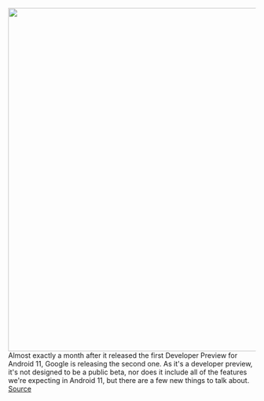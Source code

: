 <img src='https://cdn.vox-cdn.com/thumbor/WDSO2kJeT2SW--hlQvvfhWhk9tU=/0x0:2040x1360/1200x800/filters:focal(857x517:1183x843)/cdn.vox-cdn.com/uploads/chorus_image/image/66519586/akrales_191002_3704_0431.0.jpg' width='700px' /><br/>
Almost exactly a month after it released the first Developer Preview for Android 11, Google is releasing the second one. As it's a developer preview, it's not designed to be a public beta, nor does it include all of the features we're expecting in Android 11, but there are a few new things to talk about.
<a href='https://www.theverge.com/2020/3/18/21185336/android-11-developer-preview-2-release-shaken-stir-call-screening-hinge-angle-detection'> Source <a/>